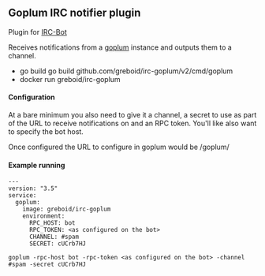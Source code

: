 ## Goplum IRC notifier plugin

Plugin for [IRC-Bot](https://github.com/greboid/irc-bot)

Receives notifications from a [goplum](https://github.com/csmith/goplum) instance and outputs them to a channel.

 - go build go build github.com/greboid/irc-goplum/v2/cmd/goplum
 - docker run greboid/irc-goplum
 
#### Configuration

At a bare minimum you also need to give it a channel, a secret to use as part of the URL to receive notifications
 on and an RPC token.  You'll like also want to specify the bot host.

Once configured the URL to configure in goplum would be <Bot URL>/goplum/<secret>

#### Example running

```
---
version: "3.5"
service:
  goplum:
    image: greboid/irc-goplum
    environment:
      RPC_HOST: bot
      RPC_TOKEN: <as configured on the bot>
      CHANNEL: #spam
      SECRET: cUCrb7HJ
```

```
goplum -rpc-host bot -rpc-token <as configured on the bot> -channel #spam -secret cUCrb7HJ
```

